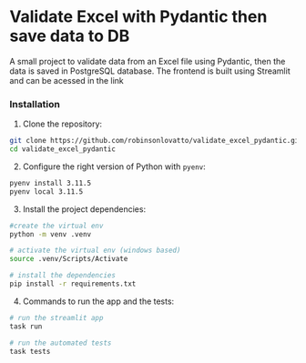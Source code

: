 # Validate Excel with Pydantic then save data to DB

A small project to validate data from an Excel file using Pydantic, then the data is saved in PostgreSQL database.
The frontend is built using Streamlit and can be acessed in the link

### Installation

1. Clone the repository:
```bash
git clone https://github.com/robinsonlovatto/validate_excel_pydantic.git
cd validate_excel_pydantic
```
2. Configure the right version of Python with `pyenv`:
```bash
pyenv install 3.11.5
pyenv local 3.11.5
```
3. Install the project dependencies:
```bash
#create the virtual env
python -m venv .venv

# activate the virtual env (windows based)
source .venv/Scripts/Activate

# install the dependencies
pip install -r requirements.txt  
```

4. Commands to run the app and the tests:
```bash
# run the streamlit app
task run

# run the automated tests
task tests
```

